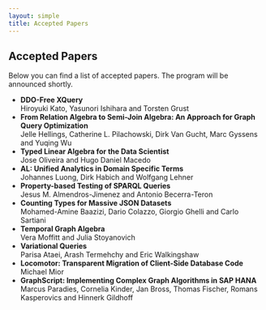```yaml
---
layout: simple
title: Accepted Papers
---
```


## Accepted Papers

Below you can find a list of accepted papers. 
The program will be announced shortly.

- **DDO-Free XQuery**<br />
  Hiroyuki Kato, Yasunori Ishihara and Torsten Grust
- **From Relation Algebra to Semi-Join Algebra: An Approach for Graph Query Optimization**<br />
  Jelle Hellings, Catherine L. Pilachowski, Dirk Van Gucht, Marc Gyssens and Yuqing Wu 
- **Typed Linear Algebra for the Data Scientist**<br />
  Jose Oliveira and Hugo Daniel Macedo
- **AL: Unified Analytics in Domain Specific Terms**<br />
  Johannes Luong, Dirk Habich and Wolfgang Lehner
- **Property-based Testing of SPARQL Queries**<br />
  Jesus M. Almendros-Jimenez and Antonio Becerra-Teron
- **Counting Types for Massive JSON Datasets**<br />
  Mohamed-Amine Baazizi, Dario Colazzo, Giorgio Ghelli and Carlo Sartiani
- **Temporal Graph Algebra**<br />
  Vera Moffitt and Julia Stoyanovich
- **Variational Queries**<br />
  Parisa Ataei, Arash Termehchy and Eric Walkingshaw
- **Locomotor: Transparent Migration of Client-Side Database Code**<br />
  Michael Mior
- **GraphScript: Implementing Complex Graph Algorithms in SAP HANA**<br />
  Marcus Paradies, Cornelia Kinder, Jan Bross, Thomas Fischer, Romans Kasperovics and Hinnerk Gildhoff
